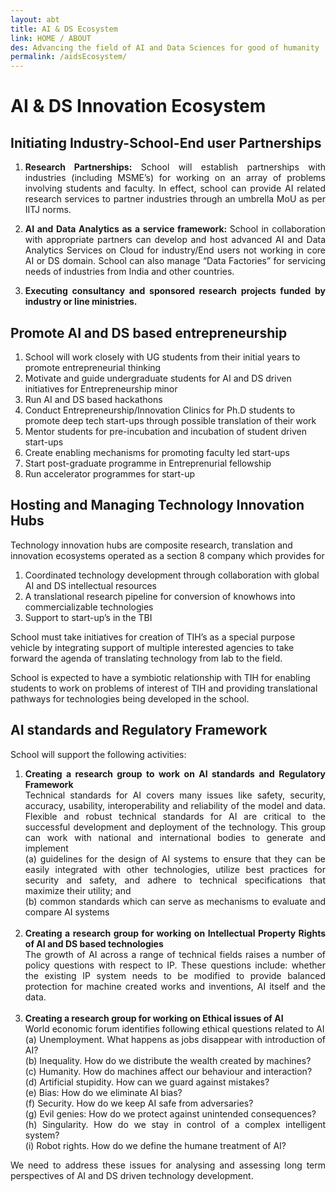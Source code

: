 ```yaml
---
layout: abt
title: AI & DS Ecosystem
link: HOME / ABOUT
des: Advancing the field of AI and Data Sciences for good of humanity
permalink: /aidsEcosystem/
---
```




<div class="about-section">

<h1>AI & DS Innovation Ecosystem</h1>
<h2 id="subheading">Initiating Industry-School-End user Partnerships</h2>
<ol>
<li>
<p style="text-align: justify;"><b>Research Partnerships:</b> School will establish partnerships with industries (including MSME’s) for working on an array of problems involving students and faculty. In effect, school can provide AI related research services to partner industries through an umbrella MoU as per IITJ norms.</p>
</li>
<li>
<p style="text-align: justify;">
<b>AI and Data Analytics as a service framework: </b> School in collaboration with appropriate partners can develop and host advanced AI and Data Analytics Services on Cloud for industry/End users not working in core AI or DS domain. School can also manage “Data Factories” for servicing needs of industries from India and other countries.
</p>
</li>
<li>
<p style="text-align: justify;"><b>
Executing consultancy and sponsored research projects funded by industry or line ministries.</b>
</p>
</li>
</ol>
<h2 id="subheading">Promote AI and DS based entrepreneurship</h2>
<ol>
<li>School will work closely with UG students from their initial years to promote entrepreneurial thinking</li>
<li>Motivate and guide undergraduate students for AI and DS driven initiatives for Entrepreneurship minor</li>
<li>Run AI and DS based hackathons</li>
<li>Conduct Entrepreneurship/Innovation Clinics for Ph.D students to promote deep tech start-ups through possible translation of their work</li>
<li>Mentor students for pre-incubation and incubation of student driven start-ups</li>
<li>Create enabling mechanisms for promoting faculty led start-ups</li>
<li>Start post-graduate programme in Entreprenurial fellowship</li>
<li>Run accelerator programmes for start-up</li>
</ol>
<h2 id="subheading">Hosting and Managing Technology Innovation Hubs</h2>
<p>Technology innovation hubs are composite research, translation and innovation ecosystems operated as a section 8 company which provides for</p>
<ol>
<li>Coordinated technology development through collaboration with global AI and DS intellectual resources</li>
<li>A translational research pipeline for conversion of knowhows into commercializable technologies</li>
<li>Support to start-up’s in the TBI</li>
</ol>
<p>School must take initiatives for creation of TIH’s as a special purpose vehicle by integrating support of multiple interested agencies to take forward the agenda of translating technology from lab to the field.</p>
<p>School is expected to have a symbiotic relationship with TIH for enabling students to work on problems of interest of TIH and providing translational pathways for technologies being developed in the school.</p>

<h2 id="subheading">AI standards and Regulatory Framework</h2>
<p>School will support the following activities:</p>
<ol>
<li style="text-align: justify;">
   <b> Creating a research group to work on AI standards and Regulatory Framework</b> <br>
Technical standards for AI covers many issues like safety, security, accuracy, usability, interoperability and reliability of the model and data. Flexible and robust technical standards for AI are critical to the successful development and deployment of the technology. This group can work with national and international bodies to generate and implement <br>
(a) guidelines for the design of AI systems to ensure that they can be easily integrated with other technologies, utilize best practices for security and safety, and adhere to technical specifications that maximize their utility; and <br>
(b) common standards which can serve as mechanisms to evaluate and compare AI systems
</li> <br>
<li style="text-align: justify;">
   <b> Creating a research group for working on Intellectual Property Rights of AI and DS based technologies</b> <br>
The growth of AI across a range of technical fields raises a number of policy questions with respect to IP. These questions include: whether the existing IP system needs to be modified to provide balanced protection for machine created works and inventions, AI itself and the data.
</li> <br>
<li style="text-align: justify;">
<b>Creating a research group for working on Ethical issues of AI</b> <br>
World economic forum identifies following ethical questions related to AI <br>
(a) Unemployment. What happens as jobs disappear with introduction of AI? <br>
(b) Inequality. How do we distribute the wealth created by machines? <br>
(c) Humanity. How do machines affect our behaviour and interaction? <br>
(d) Artificial stupidity. How can we guard against mistakes? <br>
(e) Bias: How do we eliminate AI bias? <br>
(f) Security. How do we keep AI safe from adversaries? <br>
(g) Evil genies: How do we protect against unintended consequences? <br>
(h) Singularity. How do we stay in control of a complex intelligent system? <br>
(i) Robot rights. How do we define the humane treatment of AI? <br>
</li>
</ol>
<p  style="text-align: justify;">We need to address these issues for analysing and assessing long term perspectives of AI and DS driven technology development.</p>
</div>
<br>


<style>
   /* page-banner image */
.background-about{
  background-image: url("{{ site.baseurl }}/images/Ecosystem.png");
}
</style>